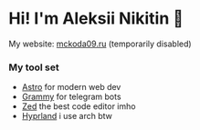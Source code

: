 # Hi! I'm Aleksii Nikitin 👋

 My website: [mckoda09.ru](https://mckoda09.ru) (temporarily disabled)

### My tool set
- [Astro](https://astro.build) for modern web dev
- [Grammy](https://grammy.dev) for telegram bots
- [Zed](https://zed.dev) the best code editor imho
- [Hyprland](https://hyprland.org/) i use arch btw
